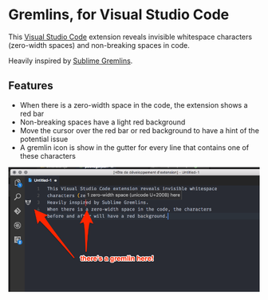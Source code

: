 # Gremlins, for Visual Studio Code

This [Visual Studio Code](https://code.visualstudio.com/) extension reveals invisible whitespace characters (zero-width spaces) and non-breaking spaces in code.

Heavily inspired by [Sublime Gremlins](https://packagecontrol.io/packages/Gremlins).

## Features

- When there is a zero-width space in the code, the extension shows a red bar
- Non-breaking spaces have a light red background
- Move the cursor over the red bar or red background to have a hint of the potential issue
- A gremlin icon is show in the gutter for every line that contains one of these characters

![A screenshot of Gremlins in action](images/screenshot.png)

